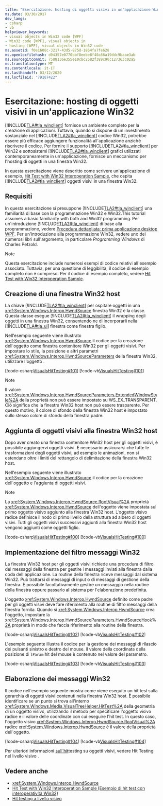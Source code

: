 ```yaml
---
title: "Esercitazione: hosting di oggetti visivi in un'applicazione Win32"
ms.date: 03/30/2017
dev_langs:
- csharp
- vb
helpviewer_keywords:
- visual objects in Win32 code [WPF]
- Win32 code [WPF], visual objects in
- hosting [WPF], visual objects in Win32 code
ms.assetid: f0e1600c-3217-43d5-875d-1864fa7fe628
ms.openlocfilehash: d04357e0770bbf8eebe8f40a86a19ddc9baae3ab
ms.sourcegitcommit: 7588136e355e10cbc2582f389c90c127363c02a5
ms.translationtype: MT
ms.contentlocale: it-IT
ms.lasthandoff: 03/12/2020
ms.locfileid: "79187422"
---
```

# <a name="tutorial-hosting-visual-objects-in-a-win32-application"></a>Esercitazione: hosting di oggetti visivi in un'applicazione Win32
[!INCLUDE[TLA#tla_winclient](../../../../includes/tlasharptla-winclient-md.md)] fornisce un ambiente completo per la creazione di applicazioni. Tuttavia, quando si dispone di un investimento sostanziale nel [!INCLUDE[TLA2#tla_winclient](../../../../includes/tla2sharptla-winclient-md.md)] codice Win32, potrebbe essere più efficace aggiungere funzionalità all'applicazione anziché riscrivere il codice. Per fornire il supporto [!INCLUDE[TLA2#tla_winclient](../../../../includes/tla2sharptla-winclient-md.md)] per Win32 e sottosistemi [!INCLUDE[TLA2#tla_winclient](../../../../includes/tla2sharptla-winclient-md.md)] grafici utilizzati contemporaneamente in un'applicazione, fornisce un meccanismo per l'hosting di oggetti in una finestra Win32.  
  
 In questa esercitazione viene descritto come scrivere un'applicazione di esempio, [Hit Test with Win32 Interoperation Sample](https://github.com/microsoft/WPF-Samples/tree/master/Visual%20Layer/VisualsHitTesting), che ospita [!INCLUDE[TLA2#tla_winclient](../../../../includes/tla2sharptla-winclient-md.md)] oggetti visivi in una finestra Win32.  

<a name="requirements"></a>
## <a name="requirements"></a>Requisiti  
 In questa esercitazione si presuppone [!INCLUDE[TLA2#tla_winclient](../../../../includes/tla2sharptla-winclient-md.md)] una familiarità di base con la programmazione Win32 e Win32.This tutorial assumes a basic familiarity with both and Win32 programming. Per un'introduzione [!INCLUDE[TLA2#tla_winclient](../../../../includes/tla2sharptla-winclient-md.md)] di base alla programmazione, vedere [Procedura dettagliata: prima applicazione desktop WPF](../getting-started/walkthrough-my-first-wpf-desktop-application.md). Per un'introduzione alla programmazione Win32, vedere uno dei numerosi libri sull'argomento, in particolare *Programming Windows* di Charles Petzold.  
  
> [!NOTE]
> Questa esercitazione include numerosi esempi di codice relativi all'esempio associato. Tuttavia, per una questione di leggibilità, il codice di esempio completo non è compreso. Per il codice di esempio completo, vedere [Hit Test with Win32 Interoperation Sample](https://github.com/microsoft/WPF-Samples/tree/master/Visual%20Layer/VisualsHitTesting).  
  
<a name="creating_the_host_win32_window"></a>
## <a name="creating-the-host-win32-window"></a>Creazione di una finestra Win32 host  
 La chiave [!INCLUDE[TLA2#tla_winclient](../../../../includes/tla2sharptla-winclient-md.md)] per ospitare oggetti in una <xref:System.Windows.Interop.HwndSource> finestra Win32 è la classe. Questa classe esegue [!INCLUDE[TLA2#tla_winclient](../../../../includes/tla2sharptla-winclient-md.md)] il wrapping degli oggetti in una finestra Win32, consentendo ne di incorporarli nella [!INCLUDE[TLA#tla_ui](../../../../includes/tlasharptla-ui-md.md)] finestra come finestra figlio.  
  
 Nell'esempio seguente viene illustrato <xref:System.Windows.Interop.HwndSource> il codice per la creazione dell'oggetto come finestra contenitore Win32 per gli oggetti visivi. Per impostare lo stile, la posizione e altri parametri <xref:System.Windows.Interop.HwndSourceParameters> della finestra Win32, utilizzare l'oggetto .  
  
 [!code-csharp[VisualsHitTesting#101](~/samples/snippets/csharp/VS_Snippets_Wpf/VisualsHitTesting/CSharp/MyWindow.cs#101)]
 [!code-vb[VisualsHitTesting#101](~/samples/snippets/visualbasic/VS_Snippets_Wpf/VisualsHitTesting/VisualBasic/MyWindow.vb#101)]  
  
> [!NOTE]
> Il valore <xref:System.Windows.Interop.HwndSourceParameters.ExtendedWindowStyle%2A> della proprietà non può essere impostato su WS_EX_TRANSPARENT. Ciò significa che la finestra Win32 host non può essere trasparente. Per questo motivo, il colore di sfondo della finestra Win32 host è impostato sullo stesso colore di sfondo della finestra padre.  
  
<a name="adding_visual_objects_to_the_host_win32_window"></a>
## <a name="adding-visual-objects-to-the-host-win32-window"></a>Aggiunta di oggetti visivi alla finestra Win32 host  
 Dopo aver creato una finestra contenitore Win32 host per gli oggetti visivi, è possibile aggiungervi oggetti visivi. È necessario assicurarsi che tutte le trasformazioni degli oggetti visivi, ad esempio le animazioni, non si estendano oltre i limiti del rettangolo di delimitazione della finestra Win32 host.  
  
 Nell'esempio seguente viene illustrato <xref:System.Windows.Interop.HwndSource> il codice per la creazione dell'oggetto e l'aggiunta di oggetti visivi.  
  
> [!NOTE]
> La <xref:System.Windows.Interop.HwndSource.RootVisual%2A> proprietà <xref:System.Windows.Interop.HwndSource> dell'oggetto viene impostata sul primo oggetto visivo aggiunto alla finestra Win32 host. L'oggetto visivo radice definisce il nodo di primo livello della struttura ad albero di oggetti visivi. Tutti gli oggetti visivi successivi aggiunti alla finestra Win32 host vengono aggiunti come oggetti figlio.  
  
 [!code-csharp[VisualsHitTesting#100](~/samples/snippets/csharp/VS_Snippets_Wpf/VisualsHitTesting/CSharp/MyWindow.cs#100)]
 [!code-vb[VisualsHitTesting#100](~/samples/snippets/visualbasic/VS_Snippets_Wpf/VisualsHitTesting/VisualBasic/MyWindow.vb#100)]  
  
<a name="implementing_the_win32_message_filter"></a>
## <a name="implementing-the-win32-message-filter"></a>Implementazione del filtro messaggi Win32  
 La finestra Win32 host per gli oggetti visivi richiede una procedura di filtro dei messaggi della finestra per gestire i messaggi inviati alla finestra dalla coda dell'applicazione. La routine della finestra riceve messaggi dal sistema Win32. Può trattarsi di messaggi di input o di messaggi di gestione della finestra. È possibile facoltativamente gestire un messaggio nella routine della finestra oppure passarlo al sistema per l'elaborazione predefinita.  
  
 L'oggetto <xref:System.Windows.Interop.HwndSource> definito come padre per gli oggetti visivi deve fare riferimento alla routine di filtro messaggi della finestra fornita. Quando si <xref:System.Windows.Interop.HwndSource> crea l'oggetto, impostare la <xref:System.Windows.Interop.HwndSourceParameters.HwndSourceHook%2A> proprietà in modo che faccia riferimento alla routine della finestra.  
  
 [!code-csharp[VisualsHitTesting#102](~/samples/snippets/csharp/VS_Snippets_Wpf/VisualsHitTesting/CSharp/MyWindow.cs#102)]
 [!code-vb[VisualsHitTesting#102](~/samples/snippets/visualbasic/VS_Snippets_Wpf/VisualsHitTesting/VisualBasic/MyWindow.vb#102)]  
  
 L'esempio seguente illustra il codice per la gestione dei messaggi di rilascio dei pulsanti sinistro e destro del mouse. Il valore della coordinata della posizione di `lParam` hit del mouse è contenuto nel valore del parametro.  
  
 [!code-csharp[VisualsHitTesting#103](~/samples/snippets/csharp/VS_Snippets_Wpf/VisualsHitTesting/CSharp/MyWindow.cs#103)]
 [!code-vb[VisualsHitTesting#103](~/samples/snippets/visualbasic/VS_Snippets_Wpf/VisualsHitTesting/VisualBasic/MyWindow.vb#103)]  
  
<a name="processing_the_win32_messages"></a>
## <a name="processing-the-win32-messages"></a>Elaborazione dei messaggi Win32  
 Il codice nell'esempio seguente mostra come viene eseguito un hit test sulla gerarchia di oggetti visivi contenuti nella finestra Win32 host. È possibile identificare se un punto si trova all'interno <xref:System.Windows.Media.VisualTreeHelper.HitTest%2A> della geometria di un oggetto visivo, utilizzando il metodo per specificare l'oggetto visivo radice e il valore delle coordinate con cui eseguire l'hit test. In questo caso, l'oggetto visivo <xref:System.Windows.Interop.HwndSource.RootVisual%2A> radice <xref:System.Windows.Interop.HwndSource> è il valore della proprietà dell'oggetto.  
  
 [!code-csharp[VisualsHitTesting#104](~/samples/snippets/csharp/VS_Snippets_Wpf/VisualsHitTesting/CSharp/MyCircle.cs#104)]
 [!code-vb[VisualsHitTesting#104](~/samples/snippets/visualbasic/VS_Snippets_Wpf/VisualsHitTesting/VisualBasic/MyCircle.vb#104)]  
  
 Per ulteriori informazioni [sull'hit](hit-testing-in-the-visual-layer.md)testing su oggetti visivi, vedere Hit Testing nel livello visivo .  
  
## <a name="see-also"></a>Vedere anche

- <xref:System.Windows.Interop.HwndSource>
- [Hit Test with Win32 Interoperation Sample (Esempio di hit test con interoperatività Win32)](https://github.com/microsoft/WPF-Samples/tree/master/Visual%20Layer/VisualsHitTesting)
- [Hit testing a livello visivo](hit-testing-in-the-visual-layer.md)
